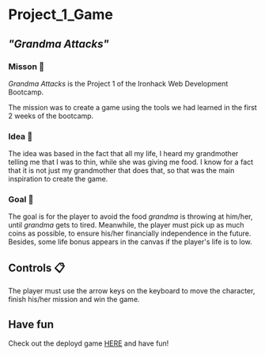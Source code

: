 # Project_1_Game

## _"Grandma Attacks"_


### Misson :rocket: 

_Grandma Attacks_ is the Project 1 of the Ironhack Web Development Bootcamp.

The mission was to create a game using the tools we had learned in the first 2 weeks of the bootcamp. 


### Idea :older_woman: 

The idea was based in the fact that all my life, I heard my grandmother telling me that I was to thin, while she was giving me food. 
I know for a fact that it is not just my grandmother that does that, so that was the main inspiration to create the game.


### Goal :checkered_flag:

The goal is for the player to avoid the food _grandma_ is throwing at him/her, until _grandma_ gets to tired. Meanwhile, the player must pick up as much coins as possible, to ensure his/her financially independence in the future. 
Besides, some life bonus appears in the canvas if the player's life is to low.


## Controls :clipboard:

The player must use the arrow keys on the keyboard to move the character, finish his/her mission and win the game.

## Have fun 

Check out the deployd game [HERE](https://miloliveira.github.io/Project_1_Game/) and have fun! 
